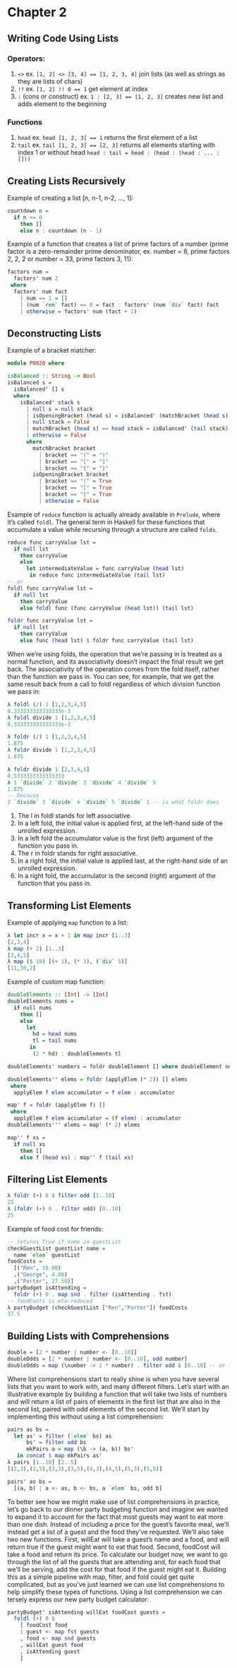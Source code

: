 # Chapter 2
## Writing Code Using Lists
### Operators:
1. `<>` ex. `[1, 2] <> [3, 4] == [1, 2, 3, 4]` join lists (as well as strings as they are lists of chars)
2. `!!` ex. `[1, 2] !! 0 == 1` get element at index
3. `:` (cons or construct) ex. `1 : [2, 3] == [1, 2, 3]` creates new list and adds element to the beginning
### Functions
1. `head` ex. `head [1, 2, 3] == 1` returns the first element of a list
2. `tail` ex. `tail [1, 2, 3] == [2, 3]` returns all elements starting with index 1 or without head
`head : tail = head : (head : (head : ... : []))`

## Creating Lists Recursively
Example of creating a list [n, n-1, n-2, ..., 1]:
```haskell
countdown n =
  if n <= 0
    then []
    else n : countdown (n - 1)
```

Example of a function that creates a list of prime factors of a number (prime factor is a zero-remainder prime denominator, ex. number = 8, prime factors 2, 2, 2 or number = 33, prime factors 3, 11):
```haskell
factors num =
  factors' num 2
 where
  factors' num fact
    | num == 1 = []
    | (num `rem` fact) == 0 = fact : factors' (num `div` fact) fact
    | otherwise = factors' num (fact + 1)
```

## Deconstructing Lists
Example of a bracket matcher:
```haskell
module P0020 where

isBalanced :: String -> Bool
isBalanced s =
  isBalanced' [] s
  where
    isBalanced' stack s
      | null s = null stack
      | isOpeningBracket (head s) = isBalanced' (matchBracket (head s) : stack) (tail s)
      | null stack = False
      | matchBracket (head s) == head stack = isBalanced' (tail stack) (tail s)
      | otherwise = False
      where
        matchBracket bracket
          | bracket == "(" = ")"
          | bracket == "[" = "]"
          | bracket == "{" = "}"
        isOpeningBracket bracket
          | bracket == "(" = True
          | bracket == "[" = True
          | bracket == "{" = True
          | otherwise = False
```

Example of `reduce` function is actually already available in `Prelude`, where it’s called `foldl`. The general term in Haskell for these functions that accumulate a value while recursing through a structure are called `folds`.
```haskell
reduce func carryValue lst =
  if null lst
    then carryValue
    else
      let intermediateValue = func carryValue (head lst)
       in reduce func intermediateValue (tail lst)
-- or
foldl func carryValue lst =
  if null lst
    then carryValue
    else foldl func (func carryValue (head lst)) (tail lst)

foldr func carryValue lst =
  if null lst
    then carryValue
    else func (head lst) $ foldr func carryValue (tail lst)
```

When we’re using folds, the operation that we’re passing in is treated as a normal function, and its associativity doesn’t impact the final result we get back. The associativity of the operation comes from the fold itself, rather than the function we pass in. You can see, for example, that we get the same result back from a call to foldl regardless of which division function we pass in:
```haskell
λ foldl (/) 1 [1,2,3,4,5]
8.333333333333333e-3
λ foldl divide 1 [1,2,3,4,5]
8.333333333333333e-3

λ foldr (/) 1 [1,2,3,4,5]
1.875
λ foldr divide 1 [1,2,3,4,5]
1.875
```

```haskell
λ foldr divide 1 [2,3,4,5]
0.5333333333333333
λ 1 `divide` 2 `divide` 3 `divide` 4 `divide` 5
1.875
-- because
2 `divide` 3 `divide` 4 `divide` 5 `divide` 1 -- is what foldr does
```

1. The l in foldl stands for left associative.
2. In a left fold, the initial value is applied first, at the left-hand side of the unrolled expression.
3. In a left fold the accumulator value is the first (left) argument of the function you pass in.
4. The r in foldr stands for right associative.
5. In a right fold, the initial value is applied last, at the right-hand side of an unrolled expression.
6. In a right fold, the accumulator is the second (right) argument of the function that you pass in.

## Transforming List Elements
Example of applying `map` function to a list:
```haskell
λ let incr x = x + 1 in map incr [1..3]
[2,3,4]
λ map (+ 2) [1..3]
[3,4,5]
λ map ($ 10) [(+ 1), (* 3), (`div` 5)]
[11,30,2]
```
Example of custom map function:
```haskell
doubleElements :: [Int] -> [Int]
doubleElements nums =
  if null nums
    then []
    else
      let
        hd = head nums
        tl = tail nums
       in
        (2 * hd) : doubleElements tl

doubleElements' numbers = foldr doubleElement [] where doubleElement number lst = (number * 2) : lst

doubleElements'' elems = foldr (applyElem (* 2)) [] elems
 where
  applyElem f elem accumulator = f elem : accumulator

map' f = foldr (applyElem f) []
 where
  applyElem f elem accumulator = (f elem) : accumulator
doubleElements''' elems = map' (* 2) elems

map'' f xs =
  if null xs
    then []
    else f (head xs) : map'' f (tail xs)
```

## Filtering List Elements
```haskell
λ foldr (+) 0 $ filter odd [1..10]
25
λ (foldr (+) 0 . filter odd) [0..10]
25
```

Example of food cost for friends:
```haskell
-- returns True if name in guestList
checkGuestList guestList name =
  name `elem` guestList
foodCosts =
  [("Ren", 10.00)
  ,("George", 4.00)
  ,("Porter", 27.50)]
partyBudget isAttending =
  foldr (+) 0 . map snd . filter (isAttending . fst)
-- foodCosts is eta-reduced
λ partyBudget (checkGuestList ["Ren","Porter"]) foodCosts
37.5
```

## Building Lists with Comprehensions
```haskell
double = [2 * number | number <- [0..10]]
doubleOdds = [2 * number | number <- [0..10], odd number]
doubleOdds = map (\number -> 2 * number) . filter odd $ [0..10] -- or (map ... . filter odd) [0..10]
```
Where list comprehensions start to really shine is when you have several lists that you want to work with, and many different filters. Let’s start with an illustrative example by building a function that will take two lists of numbers and will return a list of pairs of elements in the first list that are also in the second list, paired with odd elements of the second list. We’ll start by implementing this without using a list comprehension:
```haskell
pairs as bs =
  let as' = filter (`elem` bs) as
      bs' = filter odd bs
      mkPairs a = map (\b -> (a, b)) bs'
   in concat $ map mkPairs as'
λ pairs [1..10] [2..5]
[(2,3),(2,5),(3,3),(3,5),(4,3),(4,5),(5,3),(5,5)]

pairs' as bs =
  [(a, b) | a <- as, b <- bs, a `elem` bs, odd b]
```

To better see how we might make use of list comprehensions in practice, let’s go back to our dinner party budgeting function and imagine we wanted to expand it to account for the fact that most guests may want to eat more than one dish. Instead of including a price for the guest’s favorite meal, we’ll instead get a list of a guest and the food they’ve requested. We’ll also take two new functions. First, willEat will take a guest’s name and a food, and will return true if the guest might want to eat that food. Second, foodCost will take a food and return its price. To calculate our budget now, we want to go through the list of all the guests that are attending and, for each food that we’ll be serving, add the cost for that food if the guest might eat it. Building this as a simple pipeline with map, filter, and fold could get quite complicated, but as you’ve just learned we can use list comprehensions to help simplify these types of functions. Using a list comprehension we can tersely express our new party budget calculator:
```haskell
partyBudget' isAttending willEat foodCost guests =
  foldl (+) 0 $
    [ foodCost food
    | guest <- map fst guests
    , food <- map snd guests
    , willEat guest food
    , isAttending guest
    ]
```
